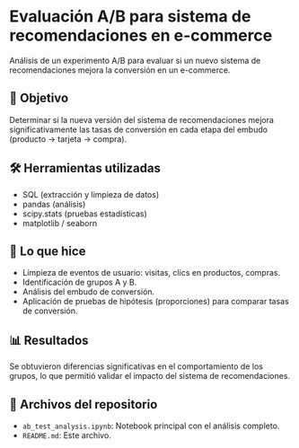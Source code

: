 # Evaluación A/B para sistema de recomendaciones en e-commerce

Análisis de un experimento A/B para evaluar si un nuevo sistema de recomendaciones mejora la conversión en un e-commerce.

## 🎯 Objetivo
Determinar si la nueva versión del sistema de recomendaciones mejora significativamente las tasas de conversión en cada etapa del embudo (producto → tarjeta → compra).

## 🛠 Herramientas utilizadas
- SQL (extracción y limpieza de datos)
- pandas (análisis)
- scipy.stats (pruebas estadísticas)
- matplotlib / seaborn

## 🧠 Lo que hice
- Limpieza de eventos de usuario: visitas, clics en productos, compras.
- Identificación de grupos A y B.
- Análisis del embudo de conversión.
- Aplicación de pruebas de hipótesis (proporciones) para comparar tasas de conversión.

## 📊 Resultados
Se obtuvieron diferencias significativas en el comportamiento de los grupos, lo que permitió validar el impacto del sistema de recomendaciones.

## 📁 Archivos del repositorio
- `ab_test_analysis.ipynb`: Notebook principal con el análisis completo.
- `README.md`: Este archivo.